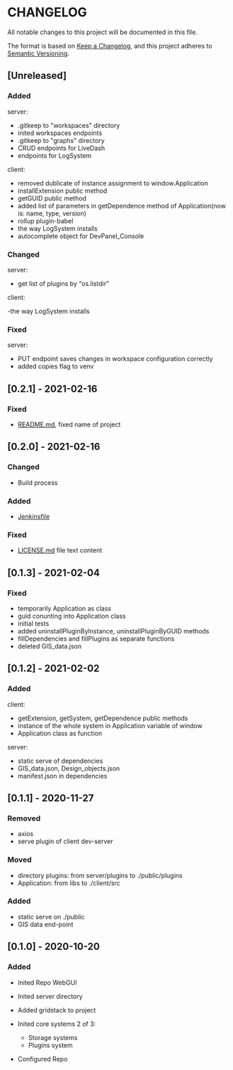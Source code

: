 # **CHANGELOG**

All notable changes to this project will be documented in this file.

The format is based on [Keep a Changelog](https://keepachangelog.com/en/1.0.0/),
and this project adheres to [Semantic Versioning](https://semver.org/spec/v2.0.0.html).

## [Unreleased]

### Added

server:

- .gitkeep to "workspaces" directory
- inited workspaces endpoints
- .gitkeep to "graphs" directory
- CRUD endpoints for LiveDash
- endpoints for LogSystem

client:

- removed dublicate of instance assignment to window.Application
- installExtension public method
- getGUID public method
- added list of parameters in getDependence method of Application(now is: name, type, version)
- rollup plugin-babel
- the way LogSystem installs
- autocomplete object for DevPanel_Console

### Changed

server:

- get list of plugins by "os.listdir"

client:

-the way LogSystem installs


### Fixed

server:

- PUT endpoint saves changes in workspace configuration correctly
- added copies flag to venv

## [0.2.1] - 2021-02-16

### Fixed

- [README.md](README.md), fixed name of project

## [0.2.0] - 2021-02-16

### Changed

- Build process

### Added

- [Jenkinsfile](Jenkinsfile)

### Fixed

- [LICENSE.md](LICENSE.md) file text content

## [0.1.3] - 2021-02-04

### Fixed

- temporarily Application as class
- guid conunting into Application class
- initial tests
- added uninstallPluginByInstance, uninstallPluginByGUID methods
- fillDependencies and fillPlugins as separate functions
- deleted GIS_data.json

## [0.1.2] - 2021-02-02

### Added

client:

- getExtension, getSystem, getDependence public methods
- instance of the whole system in Application variable of window
- Application class as function

server:

- static serve of dependencies
- GIS_data.json, Design_objects.json
- manifest.json in dependencies

## [0.1.1] - 2020-11-27

### Removed

- axios
- serve plugin of client dev-server

### Moved

- directory plugins: from server/plugins to ./public/plugins
- Application: from libs to ./client/src

### Added

- static serve on ./public
- GIS data end-point

## [0.1.0] - 2020-10-20

### Added

- Inited Repo WebGUI
- Inited server directory
- Added gridstack to project

- Inited core systems 2 of 3:

  - Storage systems
  - Plugins system

- Configured Repo
